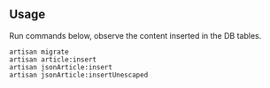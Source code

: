 ## Usage
Run commands below, observe the content inserted in the DB tables.
```
artisan migrate
artisan article:insert
artisan jsonArticle:insert
artisan jsonArticle:insertUnescaped
```
